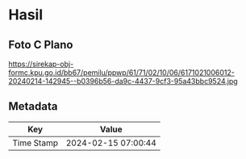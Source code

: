 # Hasil

## Foto C Plano

https://sirekap-obj-formc.kpu.go.id/bb67/pemilu/ppwp/61/71/02/10/06/6171021006012-20240214-142945--b0396b56-da9c-4437-9cf3-95a43bbc9524.jpg


## Metadata

| Key        | Value               |
| ---------- | ------------------- |
| Time Stamp | 2024-02-15 07:00:44 |



